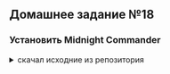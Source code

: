 ## Домашнее задание №18
### Установить Midnight Commander

<details>
	<summary>скачал исходние из репозитория</summary>	

```

<b>mikola-s@mikolas-VirtualBox:~/dev/python_home_work/lesson_18$</b> cd ~/Downloads/
<b>mikola-s@mikolas-VirtualBox:~/Downloads$</b> git clone git://github.com/MidnightCommander/mc.git
Cloning into 'mc'...
remote: Enumerating objects: 4, done.
remote: Counting objects: 100% (4/4), done.
remote: Compressing objects: 100% (4/4), done.
remote: Total 107844 (delta 0), reused 1 (delta 0), pack-reused 107840
Receiving objects: 100% (107844/107844), 69.22 MiB | 1.45 MiB/s, done.
Resolving deltas: 100% (86358/86358), done.
<b>mikola-s@mikolas-VirtualBox:~/Downloads$ </b>

```

</details>

